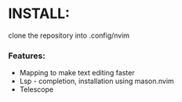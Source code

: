 # INSTALL:
clone the repository into .config/nvim

### Features:
* Mapping to make text editing faster
* Lsp - completion, installation using mason.nvim
* Telescope

